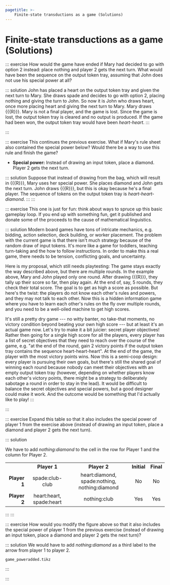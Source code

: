```yaml
---
pagetitle: >-
    Finite-state transductions as a game (Solutions)
---
```


# Finite-state transductions as a game (Solutions)

::: exercise
How would the game have ended if Mary had decided to go with option 2 instead: place nothing and player 2 gets the next turn.
What would have been the sequence on the output token tray, assuming that John does not use his special power at all?

::: solution
John has placed a heart on the output token tray and given the next turn to Mary.
She draws spade and decides to go with option 2, placing nothing and giving the turn to John.
So now it is John who draws heart, once more placing heart and giving the next turn to Mary.
Mary draws {{{R}}}.
Mary is not a final player, and the game is lost.
Since the game is lost, the output token tray is cleared and no output is produced.
If the game had been won, the output token tray would have been *heart-heart*.
:::

:::

::: exercise
This continues the previous exercise.
What if Mary's rule sheet also contained the special power below?
Would there be a way to use this rule and finish the game?

- **Special power:** Instead of drawing an input token, place a diamond.
  Player 2 gets the next turn.

::: solution
Suppose that instead of drawing from the bag, which will result in {{{R}}}, Mary uses her special power.
She places diamond and John gets the next turn.
John draws {{{R}}}, but this is okay because he's a final player.
The sequence of tokens on the output token tray is *heart-heart-diamond*.
:::
:::

::: exercise
This one is just for fun: think about ways to spruce up this basic gameplay loop.
If you end up with something fun, get it published and donate some of the proceeds to the cause of mathematical linguistics.

::: solution
Modern board games have tons of intricate mechanics, e.g. bidding, action selection, deck building, or worker placement.
The problem with the current game is that there isn't much strategy because of the random draw of input tokens.
It's more like a game for toddlers, teaching turn-taking and the how to follow instructions.
In order to make this a real game, there needs to be tension, conflicting goals, and uncertainty.

Here is my proposal, which still needs playtesting:
The game stays exactly the way described above, but there are multiple rounds.
In the example above, Mary and John played only one round.
After drawing {{{R}}}, they tally up their score so far, then play again.
At the end of, say, 5 rounds, they check their total score.
The goal is to get as high a score as possible.
But here's the twist: the players do not know each other's rules and powers, and they may not talk to each other.
Now this is a hidden information game where you have to learn each other's rules on the fly over multiple rounds, and you need to be a well-oiled machine to get high scores.

It's still a pretty dry game --- no witty banter, no take-that moments, no victory condition beyond beating your own high score --- but at least it's an actual game now.
Let's try to make it a bit juicier: secret player objectives!
Rather then going for a single high score for all the players, every player has a list of secret objectives that they need to reach over the course of the game, e.g. "at the end of the round, gain 2 victory points if the output token tray contains the sequence heart-heart-heart".
At the end of the game, the player with the most victory points wins.
Now this is a semi-coop design: every player is pursuing their own goals, but there's still the shared goal of winning each round because nobody can meet their objectives with an empty output token tray (however, depending on whether players know each other's victory points, there might be a strategy to deliberately sabotage a round in order to stay in the lead).
It would be difficult to balance the secret objectives and special powers, but a good designer could make it work.
And the outcome would be something that I'd actually like to play!
:::

:::

::: exercise
Expand this table so that it also includes the special power of player 1 from the exercise above (instead of drawing an input token, place a diamond and player 2 gets the next turn).

::: solution

We have to add *nothing:diamond* to the cell in the row for Player 1 and the column for Player 2.

|              |                                    |                                               |             |           |
| --:          | :-:                                | :-:                                           | :-:         | :-:       |
|              | **Player 1**                       | **Player 2**                                  | **Initial** | **Final** |
| **Player 1** | spade:club-club                    | heart:diamond, spade:nothing, nothing:diamond | No          | No        |
| **Player 2** | heart:heart, spade:heart           | nothing:club                                  | Yes         | Yes       |

:::
:::

::: exercise
How would you modify the figure above so that it also includes the special power of player 1 from the previous exercise (instead of drawing an input token, place a diamond and player 2 gets the next turn)?

::: solution
We would have to add *nothing:diamond* as a third label to the arrow from player 1 to player 2.

~~~ {.include-tikz size=mid}
game_poweradded.tikz
~~~
:::

:::
